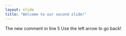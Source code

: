 ```yaml
---
layout: slide
title: "Welcome to our second slide!"
---
```

The new comment in line 5
Use the left arrow to go back!
